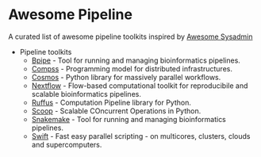 Awesome Pipeline
================

A curated list of awesome pipeline toolkits inspired by [Awesome Sysadmin](https://github.com/kahun/awesome-sysadmin)

* Pipeline toolkits
  * [Bpipe](https://code.google.com/p/bpipe/) - Tool for running and managing bioinformatics pipelines.
  * [Compss](http://www.bsc.es/computer-sciences/grid-computing/comp-superscalar) - Programming model for distributed infrastructures.
  * [Cosmos](https://cosmos.hms.harvard.edu) - Python library for massively parallel workflows.
  * [Nextflow](http://www.nextflow.io) - Flow-based computational toolkit for reproducibile and scalable bioinformatics pipelines. 
  * [Ruffus](http://www.ruffus.org.uk) - Computation Pipeline library for Python.
  * [Scoop](https://code.google.com/p/scoop/) - Scalable COncurrent Operations in Python.
  * [Snakemake](https://bitbucket.org/johanneskoester/snakemake/wiki/Home) - Tool for running and managing bioinformatics pipelines.
  * [Swift](http://swift-lang.org) - Fast easy parallel scripting - on multicores, clusters, clouds and supercomputers.
  
